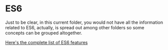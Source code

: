 # ES6
Just to be clear, in this current folder, you would not have all the information related to ES6, actually, is spread out among other folders so some concepts can be grouped altogether.

[Here's the complete list of ES6 features](http://es6-features.org/#Constants)